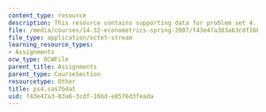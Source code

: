 ```yaml
---
content_type: resource
description: This resource contains supporting data for problem set 4.
file: /media/courses/14-32-econometrics-spring-2007/f43e47a383a63cdf16bde8576d3feada_ps4.sas7bdat
file_type: application/octet-stream
learning_resource_types:
- Assignments
ocw_type: OCWFile
parent_title: Assignments
parent_type: CourseSection
resourcetype: Other
title: ps4.sas7bdat
uid: f43e47a3-83a6-3cdf-16bd-e8576d3feada
---
```

